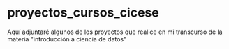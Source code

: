 # proyectos_cursos_cicese
Aquí adjuntaré algunos de los proyectos que realice en mi transcurso de la materia "introducción a ciencia de datos"
